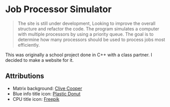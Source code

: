 # Job Processor Simulator
> The site is still under development, Looking to improve the overall structure and refactor the code.
The program simulates a computer with multiple processors by using a priority queue. The goal is to determine how many processors should be used to process jobs most efficiently.

This was originally a school project done in C++ with a class partner. I decided to make a website for it.


## Attributions
- Matrix background: [Clive Cooper](https://codepen.io/yaclive)
- Blue info title icon: [Plastic Donut](https://www.flaticon.com/authors/plastic-donut)
- CPU title icon: [Freepik](https://www.flaticon.com/authors/freepik)
